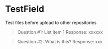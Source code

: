 # TestField
Test files before upload to other repositories


> Question #1: List item 1
Response: xxxxxx

> Question #2: What is this?
> Response: xxx
